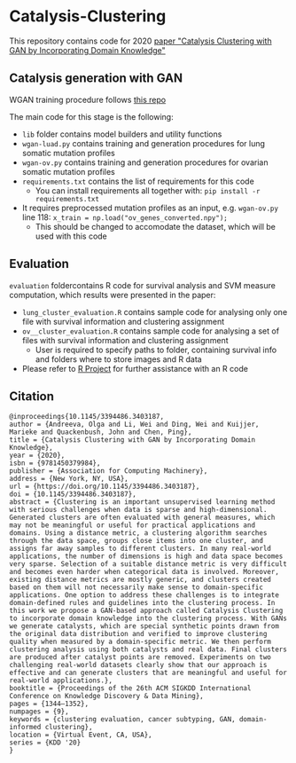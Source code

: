 # Catalysis-Clustering
This repository contains code for 2020 [paper "Catalysis Clustering with GAN by Incorporating Domain Knowledge"](https://dl.acm.org/doi/10.1145/3394486.3403187)

## Catalysis generation with GAN

WGAN training procedure follows [this repo](https://github.com/PacktPublishing/Advanced-Deep-Learning-with-Keras/tree/master)

The main code for this stage is the following:
-  `lib` folder contains model builders and utility functions
-  `wgan-luad.py` contains training and generation procedures for lung somatic mutation profiles
-  `wgan-ov.py` contains training and generation procedures for ovarian somatic mutation profiles
-  `requirements.txt` contains the list of requirements for this code
    - You can install requirements all together with: `pip install -r requirements.txt` 
- It requires preprocessed mutation profiles as an input, e.g. `wgan-ov.py` line 118: `x_train = np.load("ov_genes_converted.npy");`
    - This should be changed to accomodate the dataset, which will be used with this code

## Evaluation

`evaluation` foldercontains R code for survival analysis and SVM measure computation, which results were presented in the paper:
- `lung_cluster_evaluation.R` contains sample code for analysing only one file with survival information and clustering assignment
- `ov__cluster_evaluation.R` contains sample code for analysing a set of files with survival information and clustering assignment
    - User is required to specify paths to folder, containing survival info and folders where to store images and R data
- Please refer to [R Project](https://www.r-project.org/) for further assistance with an R code

## Citation

```
@inproceedings{10.1145/3394486.3403187,
author = {Andreeva, Olga and Li, Wei and Ding, Wei and Kuijjer, Marieke and Quackenbush, John and Chen, Ping},
title = {Catalysis Clustering with GAN by Incorporating Domain Knowledge},
year = {2020},
isbn = {9781450379984},
publisher = {Association for Computing Machinery},
address = {New York, NY, USA},
url = {https://doi.org/10.1145/3394486.3403187},
doi = {10.1145/3394486.3403187},
abstract = {Clustering is an important unsupervised learning method with serious challenges when data is sparse and high-dimensional. Generated clusters are often evaluated with general measures, which may not be meaningful or useful for practical applications and domains. Using a distance metric, a clustering algorithm searches through the data space, groups close items into one cluster, and assigns far away samples to different clusters. In many real-world applications, the number of dimensions is high and data space becomes very sparse. Selection of a suitable distance metric is very difficult and becomes even harder when categorical data is involved. Moreover, existing distance metrics are mostly generic, and clusters created based on them will not necessarily make sense to domain-specific applications. One option to address these challenges is to integrate domain-defined rules and guidelines into the clustering process. In this work we propose a GAN-based approach called Catalysis Clustering to incorporate domain knowledge into the clustering process. With GANs we generate catalysts, which are special synthetic points drawn from the original data distribution and verified to improve clustering quality when measured by a domain-specific metric. We then perform clustering analysis using both catalysts and real data. Final clusters are produced after catalyst points are removed. Experiments on two challenging real-world datasets clearly show that our approach is effective and can generate clusters that are meaningful and useful for real-world applications.},
booktitle = {Proceedings of the 26th ACM SIGKDD International Conference on Knowledge Discovery & Data Mining},
pages = {1344–1352},
numpages = {9},
keywords = {clustering evaluation, cancer subtyping, GAN, domain-informed clustering},
location = {Virtual Event, CA, USA},
series = {KDD '20}
}
```
